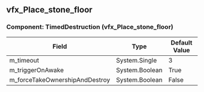 ## vfx_Place_stone_floor

### Component: TimedDestruction (vfx_Place_stone_floor)

|Field|Type|Default Value|
|---|---|---|
|m_timeout|System.Single|3|
|m_triggerOnAwake|System.Boolean|True|
|m_forceTakeOwnershipAndDestroy|System.Boolean|False|

